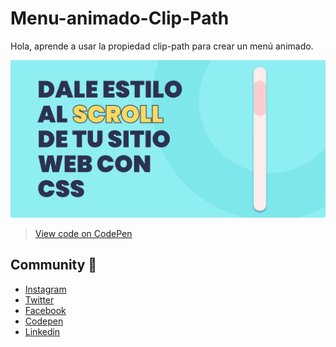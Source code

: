 # Menu-animado-Clip-Path
Hola, aprende a usar la propiedad clip-path para crear un menú animado.

![Dando un estilo creativo al scroll - Codegenial](https://github.com/codegenial/Scroll-Creativo/blob/master/img/portada.jpg?raw=true)

> [View code on CodePen](https://codepen.io)

## Community :beers:
- [Instagram](https://instagram.com/codegenial)
- [Twitter](https://twitter.com/codegenial)
- [Facebook](https://facebook.com/codegenial)
- [Codepen](https://codepen.io/codegenial)
- [Linkedin](https://www.linkedin.com/company/42469318/admin/)
